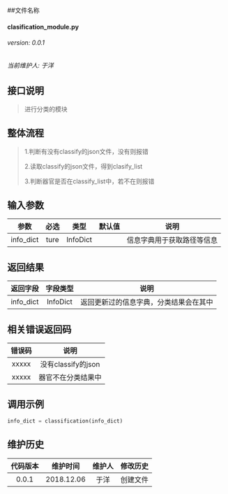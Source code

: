 ##文件名称

#### clasification_module.py
###### version: 0.0.1
###### 当前维护人: 于洋

## 接口说明
> 进行分类的模块

## 整体流程
>1.判断有没有classify的json文件，没有则报错
>
>2.读取classify的json文件，得到clasify_list
>
>3.判断器官是否在classify_list中，若不在则报错

## 输入参数

| 参数               | 必选 | 类型       | 默认值  | 说明                                     |
|:------:           |:----:|:------:   |:------:|:---------------------------------------:|
| info_dict         | ture | InfoDict  |        | 信息字典用于获取路径等信息                  |

## 返回结果
| 返回字段           | 字段类型        | 说明                                             |
|:--------:        |:--------:      |:--------------------------------:                |
| info_dict        | InfoDict       | 返回更新过的信息字典，分类结果会在其中                 |

## 相关错误返回码
| 错误码            |说明                                             |
|:--------:        |:--------------------------------:              |
| xxxxx            |没有classify的json                               |
| xxxxx            |器官不在分类结果中                                 |

## 调用示例
```python
info_dict = classification(info_dict)
```

## 维护历史
| 代码版本           | 维护时间        | 维护人 | 修改历史                                  |
|:--------:        |:--------:      |:---:  |:---:                                          |
| 0.0.1            | 2018.12.06     | 于洋   | 创建文件                                  |